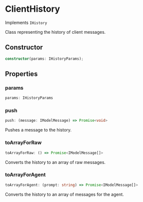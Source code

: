 # ClientHistory

Implements `IHistory`

Class representing the history of client messages.

## Constructor

```ts
constructor(params: IHistoryParams);
```

## Properties

### params

```ts
params: IHistoryParams
```

### push

```ts
push: (message: IModelMessage) => Promise<void>
```

Pushes a message to the history.

### toArrayForRaw

```ts
toArrayForRaw: () => Promise<IModelMessage[]>
```

Converts the history to an array of raw messages.

### toArrayForAgent

```ts
toArrayForAgent: (prompt: string) => Promise<IModelMessage[]>
```

Converts the history to an array of messages for the agent.
